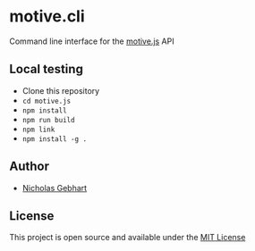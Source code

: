 # motive.cli

Command line interface for the [motive.js](https://github.com/gebhartn/motive.js) API

## Local testing

 - Clone this repository
 - `cd motive.js`
 - `npm install`
 - `npm run build`
 - `npm link`
 - `npm install -g .`

## Author

- [Nicholas Gebhart](https://nicholasgebhart.com)

## License
This project is open source and available under the [MIT License](/LICENSE)

